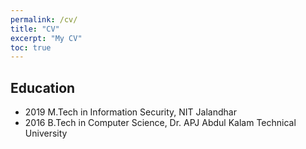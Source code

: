 ```yaml
---
permalink: /cv/
title: "CV"
excerpt: "My CV"
toc: true
---
```


## Education
* 2019 M.Tech in Information Security, NIT Jalandhar
* 2016 B.Tech in Computer Science, Dr. APJ Abdul Kalam Technical University

